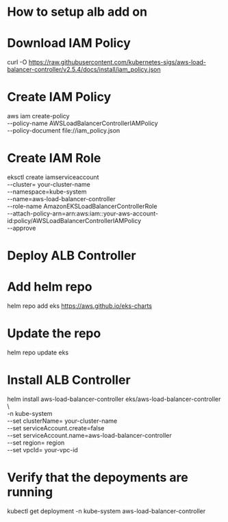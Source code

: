 # How to setup alb add on

# Download IAM Policy
curl -O https://raw.githubusercontent.com/kubernetes-sigs/aws-load-balancer-controller/v2.5.4/docs/install/iam_policy.json

# Create IAM Policy
aws iam create-policy \
    --policy-name AWSLoadBalancerControllerIAMPolicy \
    --policy-document file://iam_policy.json

# Create IAM Role
eksctl create iamserviceaccount \
  --cluster= your-cluster-name \
  --namespace=kube-system \
  --name=aws-load-balancer-controller \
  --role-name AmazonEKSLoadBalancerControllerRole \
  --attach-policy-arn=arn:aws:iam::your-aws-account-id:policy/AWSLoadBalancerControllerIAMPolicy \
  --approve


# Deploy ALB Controller

# Add helm repo
helm repo add eks https://aws.github.io/eks-charts

# Update the repo
helm repo update eks

# Install ALB Controller
helm install aws-load-balancer-controller eks/aws-load-balancer-controller \            
  -n kube-system \
  --set clusterName= your-cluster-name \
  --set serviceAccount.create=false \
  --set serviceAccount.name=aws-load-balancer-controller \
  --set region= region \
  --set vpcId= your-vpc-id

# Verify that the depoyments are running
kubectl get deployment -n kube-system aws-load-balancer-controller

